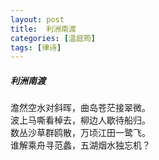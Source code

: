 ```yaml
---
layout: post
title:  利洲南渡
categories: [温庭筠]
tags: [律诗]
---
```


##### 利洲南渡

澹然空水对斜晖，曲岛苍茫接翠微。<br>
波上马嘶看棹去，柳边人歇待船归。<br>
数丛沙草群鸥散，万顷江田一鹭飞。<br>
谁解乘舟寻范蠡，五湖烟水独忘机？






















　　　　　　　　　　 





































